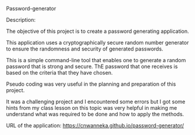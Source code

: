 Password-generator

Description:

The objective of this project is to create a password generating application.

This application uses a cryptographically secure random number generator to ensure the randomness and security of generated passwords.

This is a simple command-line tool that enables one to generate a random password that is strong and secure. ThE password that one receives is based on the criteria that they have chosen.

Pseudo coding was very useful in the planning and preparation of this project.

It was a challenging project and I encountered some errors but I got some hints from my class lesson on this topic was very helpful in making me understand what was required to be done and how to apply the methods.

URL of the application: https://cnwanneka.github.io/password-generator/

